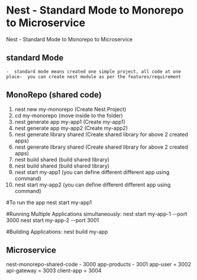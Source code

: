 # Nest - Standard Mode to Monorepo to Microservice
Nest - Standard Mode to Monorepo to Microservice
##  standard Mode 
    -  standard mode means created one simple project, all code at one place-  you can create nest module as per the features/requirement


##  MonoRepo (shared code)
1. nest new my-monorepo                  (Create Nest Project)
2. cd my-monorepo                        (move inside to the folder)
3. nest generate app my-app1             (Create my-app1)
4. nest generate app my-app2             (Create my-app2)
5. nest generate library shared          (Create shared library for above 2 created apps)
6. nest generate library shared          (Create shared library for above 2 created apps)
7. nest build shared                     (build shared library)   
8. nest build shared                     (build shared library)   
9. nest start my-app1                    (you can define different different app using command)
10. nest start my-app2                    (you can define different different app using command)

#To run the app
nest start my-app1        

#Running Multiple Applications simultaneously:
nest start my-app-1 --port 3000
nest start my-app-2 --port 3001


#Building Applications:
nest build my-app



##  Microservice

nest-monorepo-shared-code - 3000
app-products - 3001
app-user = 3002
api-gateway = 3003
client-app = 3004


